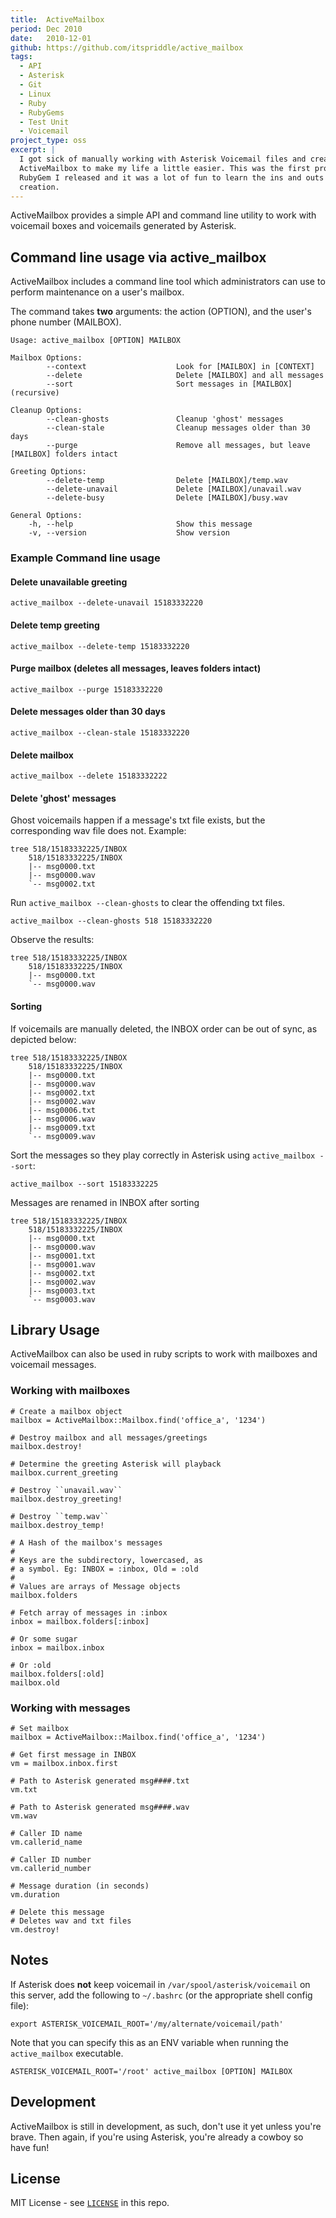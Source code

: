 ```yaml
---
title:  ActiveMailbox
period: Dec 2010
date:   2010-12-01
github: https://github.com/itspriddle/active_mailbox
tags:
  - API
  - Asterisk
  - Git
  - Linux
  - Ruby
  - RubyGems
  - Test Unit
  - Voicemail
project_type: oss
excerpt: |
  I got sick of manually working with Asterisk Voicemail files and created
  ActiveMailbox to make my life a little easier. This was the first proper
  RubyGem I released and it was a lot of fun to learn the ins and outs of gem
  creation.
---
```


ActiveMailbox provides a simple API and command line utility to work with
voicemail boxes and voicemails generated by Asterisk.

## Command line usage via active_mailbox

ActiveMailbox includes a command line tool which administrators can use to
perform maintenance on a user's mailbox.

The command takes **two** arguments: the action (OPTION), and the
user's phone number (MAILBOX).

    Usage: active_mailbox [OPTION] MAILBOX

    Mailbox Options:
            --context                    Look for [MAILBOX] in [CONTEXT]
            --delete                     Delete [MAILBOX] and all messages
            --sort                       Sort messages in [MAILBOX] (recursive)

    Cleanup Options:
            --clean-ghosts               Cleanup 'ghost' messages
            --clean-stale                Cleanup messages older than 30 days
            --purge                      Remove all messages, but leave [MAILBOX] folders intact

    Greeting Options:
            --delete-temp                Delete [MAILBOX]/temp.wav
            --delete-unavail             Delete [MAILBOX]/unavail.wav
            --delete-busy                Delete [MAILBOX]/busy.wav

    General Options:
        -h, --help                       Show this message
        -v, --version                    Show version

### Example Command line usage

#### Delete unavailable greeting

    active_mailbox --delete-unavail 15183332220

#### Delete temp greeting

    active_mailbox --delete-temp 15183332220

#### Purge mailbox (deletes all messages, leaves folders intact)

    active_mailbox --purge 15183332220

#### Delete messages older than 30 days

    active_mailbox --clean-stale 15183332220

#### Delete mailbox

    active_mailbox --delete 15183332222

#### Delete 'ghost' messages

Ghost voicemails happen if a message's txt file exists, but the
corresponding wav file does not. Example:

    tree 518/15183332225/INBOX
        518/15183332225/INBOX
        |-- msg0000.txt
        |-- msg0000.wav
        `-- msg0002.txt

Run `active_mailbox --clean-ghosts` to clear the offending txt files.

    active_mailbox --clean-ghosts 518 15183332220

Observe the results:

    tree 518/15183332225/INBOX
        518/15183332225/INBOX
        |-- msg0000.txt
        `-- msg0000.wav

#### Sorting

If voicemails are manually deleted, the INBOX order can be out of sync, as
depicted below:

    tree 518/15183332225/INBOX
        518/15183332225/INBOX
        |-- msg0000.txt
        |-- msg0000.wav
        |-- msg0002.txt
        |-- msg0002.wav
        |-- msg0006.txt
        |-- msg0006.wav
        |-- msg0009.txt
        `-- msg0009.wav

Sort the messages so they play correctly in Asterisk using
`active_mailbox --sort`:

    active_mailbox --sort 15183332225

Messages are renamed in INBOX after sorting

    tree 518/15183332225/INBOX
        518/15183332225/INBOX
        |-- msg0000.txt
        |-- msg0000.wav
        |-- msg0001.txt
        |-- msg0001.wav
        |-- msg0002.txt
        |-- msg0002.wav
        |-- msg0003.txt
        `-- msg0003.wav

## Library Usage

ActiveMailbox can also be used in ruby scripts to work with mailboxes
and voicemail messages.

### Working with mailboxes

    # Create a mailbox object
    mailbox = ActiveMailbox::Mailbox.find('office_a', '1234')

    # Destroy mailbox and all messages/greetings
    mailbox.destroy!

    # Determine the greeting Asterisk will playback
    mailbox.current_greeting

    # Destroy ``unavail.wav``
    mailbox.destroy_greeting!

    # Destroy ``temp.wav``
    mailbox.destroy_temp!

    # A Hash of the mailbox's messages
    #
    # Keys are the subdirectory, lowercased, as
    # a symbol. Eg: INBOX = :inbox, Old = :old
    #
    # Values are arrays of Message objects
    mailbox.folders

    # Fetch array of messages in :inbox
    inbox = mailbox.folders[:inbox]

    # Or some sugar
    inbox = mailbox.inbox

    # Or :old
    mailbox.folders[:old]
    mailbox.old

### Working with messages

    # Set mailbox
    mailbox = ActiveMailbox::Mailbox.find('office_a', '1234')

    # Get first message in INBOX
    vm = mailbox.inbox.first

    # Path to Asterisk generated msg####.txt
    vm.txt

    # Path to Asterisk generated msg####.wav
    vm.wav

    # Caller ID name
    vm.callerid_name

    # Caller ID number
    vm.callerid_number

    # Message duration (in seconds)
    vm.duration

    # Delete this message
    # Deletes wav and txt files
    vm.destroy!

## Notes

If Asterisk does **not** keep voicemail in
`/var/spool/asterisk/voicemail` on this server, add the following
to `~/.bashrc` (or the appropriate shell config file):

    export ASTERISK_VOICEMAIL_ROOT='/my/alternate/voicemail/path'

Note that you can specify this as an ENV variable when running the
`active_mailbox` executable.

    ASTERISK_VOICEMAIL_ROOT='/root' active_mailbox [OPTION] MAILBOX

## Development

ActiveMailbox is still in development, as such, don't use it yet unless you're
brave. Then again, if you're using Asterisk, you're already a cowboy so have
fun!

## License

MIT License - see [`LICENSE`](https://github.com/itspriddle/active_mailbox/blob/master/LICENSE) in this repo.
